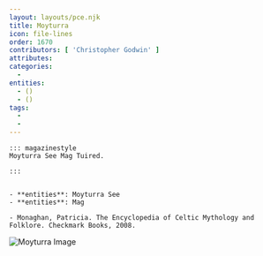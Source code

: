 ```yaml
---
layout: layouts/pce.njk
title: Moyturra
icon: file-lines
order: 1670
contributors: [ 'Christopher Godwin' ]
attributes:
categories:
  - 
entities:
  - ()
  - ()
tags:
  - 
  - 
---
```

``` tab [group1:Info]
::: magazinestyle
Moyturra See Mag Tuired.

:::
```
``` tab [group1:Attributes]
```
``` tab [group1:Entities]
- **entities**: Moyturra See
- **entities**: Mag
```
``` tab [group1:Sources]
- Monaghan, Patricia. The Encyclopedia of Celtic Mythology and Folklore. Checkmark Books, 2008.
```
![Moyturra Image]([None])
